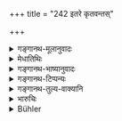 +++
title = "242 इतरे कृतवन्तस्"

+++

<details><summary>गङ्गानथ-मूलानुवादः</summary>

But others who have committed these offences unintentionally, deserve to have the entire property confiscated; and death, in the case of their being intentional.—(242)
</details>

<details><summary>मेधातिथिः</summary>

इतरे क्षत्रियादयो वर्णा एतानि पापानि महापातकान्य् अकामतो ऽनिच्छया कृतवन्तः सर्वस्वहरणाः कार्याः । केचित् प्रायश्चित्तम् अपि कुर्वताम् एतद् दण्डं पूर्वेण वैकल्पिकम् इच्छन्ति कामतस् तेषां वध उक्तः । शूद्रस्याकामतो ऽङ्कनसर्वस्वहरणे कामतो वधः ॥ ९.२४२ ॥
</details>

<details><summary>गङ्गानथ-भाष्यानुवादः</summary>

‘*Others*’—*the Kṣatriyas* and other castes,—when they have committed ‘*these offences*’—the most heinous crimes,—‘*unintentionally*’— without actually wishing it,—should have all their property confiscated.

Some people hold that this is another punishment laid down for those who have performed the expiatory penances,—alternative to the. one prescribed in the foregoing verse.

In the case of these crimes being committed ‘*intentionally*,’ death has been prescribed as the penalty.

In the case of the *Śūdra*, if the crime has been committed intentionally, there is to be ‘branding’ and ‘confiscation of the whole property’; and if it has been done intentionally, he shall be put to death.—(242)
</details>

<details><summary>गङ्गानथ-टिप्पन्यः</summary>

Persons who perform no penance shall have their property confiscated if the crime was unintentional, and if it was intentional, they shall be banished also. (Nārāyaṇa and Nandana).—There is to be confiscation of the entire property only in very bad cases, instead of the fine of 1,000
*Paṇas* prescribed under 240. (Kullūka and Rāghavānanda).

‘*Pravāsanam*.’—‘Death’ (Medhātithi, Kullūka and, Nandana); ‘banishment’ (Nārāyaṇa and Rāghavānada, who criticise Medhātithi’s explanation).

This verse is quoted in *Vivādaratnākara* (p. 635);—and in
*Vyavahāra-Bālambhaṭṭī* (p. 118).
</details>

<details><summary>गङ्गानथ-तुल्य-वाक्यानि</summary>

**(verses 9.235-242)  
**

See Comparative notes for [Verse 9.235].
</details>

<details><summary>भारुचिः</summary>

एतान्य् एव महापातकानि कृतवन्तः क्षत्रियादयो ऽकामतः सर्वस्वहरणं कार्याः पूर्वोक्तं वोत्तमसाहसं दण्ड्याः । एवं ब्राह्मणस्य प्रायश्चित्तम् अकु[र्व]तो ऽकामतो मध्यमसाहसो दण्डः, कामतो विवासनम् । क्षत्रियवैश्ययोर् अकामत उत्तमसाहसः सर्वस्वहरणं वा । कामतश् च वधः । शूद्रस्य त्व् अकामतः सर्वस्वहरणम् अङ्कनं च । कामतस् तु वधः ॥ ९.२४२ ॥
</details>

<details><summary>Bühler</summary>

242	But (men of) other (castes), who have unintentionally committed such crimes, ought to be deprived of their whole property; if (they committed them) intentionally, they shall be banished.
</details>
